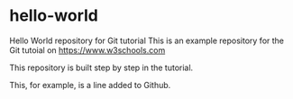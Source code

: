 # hello-world
Hello World repository for Git tutorial
This is an example repository for the Git tutoial on https://www.w3schools.com

This repository is built step by step in the tutorial. 

This, for example, is a line added to Github. 
